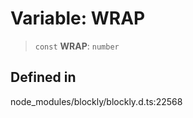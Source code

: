 # Variable: WRAP

> `const` **WRAP**: `number`

## Defined in

node_modules/blockly/blockly.d.ts:22568
